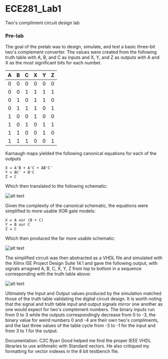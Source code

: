 ECE281_Lab1
===========

Two's compliment circuit design lab

### Pre-lab

The goal of the prelab was to design, simulate, and test a basic three-bit two's complement converter. The 
values were created from the following truth table with A, B, and C as inputs and X, Y, and Z as outputs with
A and X as the most significant bits for each number.

| A | B | C | X | Y | Z |
|:-:|:-:|:-:|:-:|:-:|:-:|
| 0 | 0 | 0 | 0 | 0 | 0 |
| 0 | 0 | 1 | 1 | 1 | 1 |
| 0 | 1 | 0 | 1 | 1 | 0 |
| 0 | 1 | 1 | 1 | 0 | 1 |
| 1 | 0 | 0 | 1 | 0 | 0 |
| 1 | 0 | 1 | 0 | 1 | 1 |
| 1 | 1 | 0 | 0 | 1 | 0 |
| 1 | 1 | 1 | 0 | 0 | 1 |
    
Karnaugh maps yielded the following canonical equations for each of the outputs

    X = A'B + A'C + AB'C'
    Y = BC' + B'C
    Z = C
    
Which then translated to the following schematic:

![alt text](https://raw2.github.com/IanGoodbody/ECE281_Lab1/master/Project_Images/CanonicalDesign.jpg "Canonical Schematic")


Given the complexity of the canonical schematic, the equations were simplified to more usable XOR gate models:

    X = A xor (B + C)
    Y = B xor C
    Z = C
    
Which then produced the far more usable schematic: 

![alt text](https://raw2.github.com/IanGoodbody/ECE281_Lab1/master/Project_Images/SimplifiedDesign.jpg "Simplified Schematic")

The simplified circuit was then abstracted as a VHDL file and simulated with the Xilinx ISE Project Design
Suite 14.1 and gave the following output, with signals arragned A, B, C, X, Y, Z from top to bottom in a
sequence corresponding with the truth table above:

![alt text](https://raw2.github.com/IanGoodbody/ECE281_Lab1/master/Project_Images/ElementSignal.JPG "Component Signals")

Ultimately the Input and Output values produced by the simulation matched those of the truth table validating the
digital circuit design. It is worth noting that the signal and truth table input and output signals mirror one
another as one would expect for two's complement numbers. The binary inputs run from 0 to 3 while the outputs
correspondingly decrease from 0 to -3, the binary value for weird numbers 0 and -4 are their own two's compliments,
and the last three values of the table cycle from -3 to -1 for the input and from 3 to 1 for the output.

Documentation: C2C Ryan Good helped me find the proper IEEE VHDL libraries to use arithmatic with Standard vectors.
He also critiqued my formatting for vector indexes in the 8 bit testbench file.